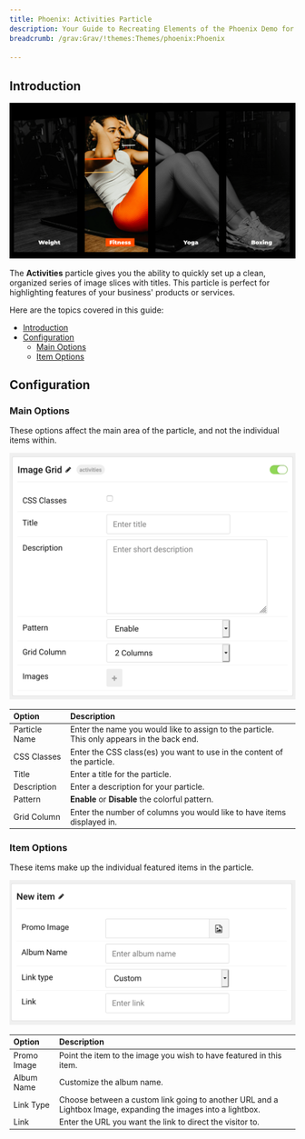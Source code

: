 ```yaml
---
title: Phoenix: Activities Particle
description: Your Guide to Recreating Elements of the Phoenix Demo for Grav
breadcrumb: /grav:Grav/!themes:Themes/phoenix:Phoenix

---
```


## Introduction

![](assets/particle_activities1.png)

The **Activities** particle gives you the ability to quickly set up a clean, organized series of image slices with titles. This particle is perfect for highlighting features of your business' products or services.

Here are the topics covered in this guide:

- [Introduction](#introduction)
- [Configuration](#configuration)
  - [Main Options](#main-options)
  - [Item Options](#item-options)

## Configuration

### Main Options

These options affect the main area of the particle, and not the individual items within.

![](assets/particle_activities2.png)

| Option        | Description                                                                                 |
| :------------ | :------------------------------------------------------------------------------------------ |
| Particle Name | Enter the name you would like to assign to the particle. This only appears in the back end. |
| CSS Classes   | Enter the CSS class(es) you want to use in the content of the particle.                     |
| Title         | Enter a title for the particle.                                                             |
| Description   | Enter a description for your particle.                                                      |
| Pattern       | **Enable** or **Disable** the colorful pattern.                                             |
| Grid Column   | Enter the number of columns you would like to have items displayed in.                      |

### Item Options

These items make up the individual featured items in the particle.

![](assets/particle_activities3.png)

| Option      | Description                                                                                                   |
| :---------- | :------------------------------------------------------------------                                           |
| Promo Image | Point the item to the image you wish to have featured in this item.                                           |
| Album Name  | Customize the album name.                                                                                     |
| Link Type   | Choose between a custom link going to another URL and a Lightbox Image, expanding the images into a lightbox. |
| Link        | Enter the URL you want the link to direct the visitor to.                                                     |
